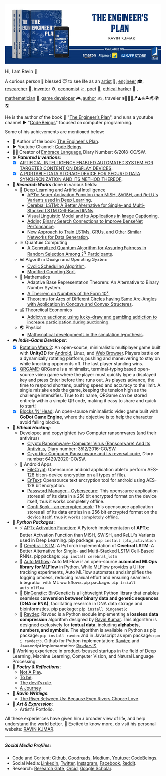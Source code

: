[![The Engineer's Plan](https://github.com/mr-ravin/author/blob/main/The%20Engineer's%20Plan.jpg)](https://mr-ravin.github.io/author)

Hi, I am Ravin 👋

A curious person 🙂 blessed 😇 to see life as an [artist](https://mr-ravin.github.io/artistravin) 🎨, [engineer](https://github.com/mr-ravin) 🎓, [researcher](https://orcid.org/0000-0002-3416-2679) 🤖, [inventor](https://mr-ravin.github.io/inventor) ⚙️, [economist](https://mr-ravin.github.io/economist) 📈, [poet](https://mr-ravin.github.io/poet) 📝, [ethical hacker](https://mr-ravin.github.io/hacker) 👾
, [mathematician](https://mr-ravin.github.io/mathematician) 🎲, [game developer](https://mr-ravin.github.io/gamedev) 🎮, [author](https://mr-ravin.github.io/author) ✍️, traveler ❄️🌿🌵🌊🪁⛰️⛵🏝️🌏🌍🌎

He is the author of the book 📘 "[The Engineer’s Plan](https://mr-ravin.github.io/author)", and runs a youtube channel ▶️ "[Code Beings](https://youtube.com/@codebeings)" focused on computer programming.

Some of his achievements are mentioned below: 
- 📘 Author of the book: [The Engineer's Plan](https://mr-ravin.github.io/author).
- ▶️ Youtube Channel: [Code Beings](https://youtube.com/@codebeings).
- 👨‍💻 Creator of [Embrace Language](http://copyright.gov.in/SearchRoc.aspx), Diary Number: 6/2018-CO/SW.
- ⚙️ <i><b>Patented Inventions</b></i>:
  - [x] [ARTIFICIAL INTELLIGENCE ENABLED AUTOMATED SYSTEM FOR TARGETED CONTENT ON DISPLAY DEVICES](https://mr-ravin.github.io/inventor/static/media/PatentCertificateAdvertise.20247443d594bd164549.pdf).
  - [x] [A PORTABLE DATA STORAGE DEVICE FOR SECURED DATA SYNCHRONIZATION AND ITS METHOD THEREOF](https://mr-ravin.github.io/inventor/static/media/PatentCertificateStorageDevice.fa3d048e457c160e6eef.pdf).
- 🔬 <i><b>Research Works</b></i> done in various fields:
  - 🤖 Deep Learning and Artificial Intelligence
    - [APTx: Better Activation Function than MISH, SWISH, and ReLU's Variants used in Deep Learning](https://arxiv.org/abs/2209.06119).
    <!-- APTx: Better Activation Function than MISH, SWISH, and ReLU's Variants used in Deep Learning -- Peer Reviewed Version of APTX is in International Journal of Artificia Intelligence and Machine Learning  --https://doi.org/10.51483/IJAIML.2.2.2022.56-61 -->
    - [Cerebral LSTM: A Better Alternative for Single- and Multi-Stacked LSTM Cell-Based RNNs](https://doi.org/10.1007/s42979-020-0101-1).
    - [Visual Linguistic Model and Its Applications in Image Captioning](https://doi.org/10.1007/s42979-020-00135-w).
    - [Adding Binary Search Connections to Improve DenseNet Performance](https://doi.org/10.2139/ssrn.3545071).
      <!-- Adding Binary Search Connections to Improve DenseNet Performance--Conference Proceedings of NGCT-- https://doi.org/10.2139/ssrn.3545071 -->
    - [New Approach to Train LSTMs, GRUs, and Other Similar Networks for Data Generation](https://doi.org/10.1007/978-981-15-1718-1_14).
  - ⚛ Quantum Computing
    - [A Generalized Quantum Algorithm for Assuring Fairness in Random Selection Among 2<sup>N</sup> Participants](https://doi.org/10.1007/s42979-020-0091-z).
  - 💻 Algorithm Design and Operating System
    - [Cyclic Scheduling Algorithm](https://link.springer.com/chapter/10.1007%2F978-981-13-5953-8_38). 
    - [Modified Counting Sort](https://link.springer.com/chapter/10.1007%2F978-981-10-7323-6_21).
  - 📐 Mathematics
    -  Adaptive Base Representation Theorem: An Alternative to Binary Number System. 
    - [A Theorem on Numbers of the Form 10<sup>x</sup>](https://mr-ravin.github.io/mathematician/static/media/A_Theorem_on_Numbers_of_the_Form_10%5Ex.81d467c69abaacb62887.pdf).
    - [Theorems for Arcs of Different Circles having Same Arc-Angles with Application in Concave and Convex Structures](https://mr-ravin.github.io/mathematician/static/media/TheoremsForArcsOfDifferentCircles.3d3f1b808d7cc9312931.pdf).
  - 💰 Theoretical Economics
    - [Addictive auctions: using lucky-draw and gambling addiction to increase participation during auctioning](https://mr-ravin.github.io/economist/static/media/AddictiveAuctions.fea57be7e7d2c2b61478.pdf).
  - 🌏 Physics
    - [Mathematical developments in the simulation hypothesis](https://mr-ravin.github.io/Mathematical%20developments%20in%20the%20simulation%20hypothesis.pdf).<!-- This work is published in a Journal: Adv Comput Electron, 2021, 2(1): 8-9. DOI: https://doi.org/10.25082/ACE.2021.01.001 -->
- 🎮 <i><b>Indie-Game Developer</b></i>: 
  - [x] [Rotation Wars 2](https://github.com/mr-ravin/rotationwars2): An open-source, minimalistic multiplayer game built with **Unity3D** for [Android](https://play.google.com/store/apps/details?id=ravin.developer.rotationwars2), Linux, and [Web Browser](https://ravinkumar.itch.io/rotationwars2). Players battle on a dynamically rotating platform, pushing and maneuvering to stay on while knocking opponents off. The last player standing wins.
  - [x] [QRGAME](https://github.com/mr-ravin/QRGame): QRGame is a minimalist, terminal-typing based open-source video game where the player must quickly type a displayed key and press Enter before time runs out. As players advance, the time to respond shortens, pushing speed and accuracy to the limit. A single mistake ends the game, keeping the tension high as the challenge intensifies. True to its name, QRGame can be stored entirely within a simple QR code, making it easy to share and quick to start!
  - [x] [Blocks 'N' Head](https://github.com/mr-ravin/blocks-n-head): An open-source minimalistic video game built with **GoDot Game Engine**, where the objective is to help the character avoid falling blocks.
- 👾 <i><b>Ethical Hacking</b></i>: 
  - Developed and copyrighted two Computer ransomwares (and their antivirus)
    - [Crypto Ransomware- Computer Virus (Ransomware) And Its Antivirus](http://copyright.gov.in/SearchRoc.aspx), Diary number: 3512/2016-CO/SW.
    - [Cryptbits: Computer Ransomware and its reversal code](http://copyright.gov.in/SearchRoc.aspx), Diary number: 6429/2020-CO/SW.
  - 📱 Android Apps 
    - [FileCrypt](https://github.com/mr-ravin/filecrypt): Opensource android application able to perform AES-128 bit on-device encryption on all types of files.
    - [EnText](https://github.com/mr-ravin/EnText): Opensource text encryption tool for android using AES-128 bit encryption.
    - [Password Manager - Cybersecure](https://github.com/mr-ravin/PasswordManager-CyberSecure-Android-App): This opensource application stores all of its data in a 256 bit encrypted format on the device itself, thus it works completely offline.
    - [Confi Book - an encrypted book](https://github.com/mr-ravin/ConfiBook-Android-App): This opensource application stores all of its data entries in a 256 bit encrypted format on the device itself, thus it works completely offline.
- 🐍 <i><b>Python Packages</b></i>:
  - ⚡ [APTx Activation Function](https://github.com/mr-ravin/aptx_activation): A Pytorch implementation of **APTx**: Better Activation Function than MISH, SWISH, and ReLU's Variants used in Deep Learning. pip package: `pip install aptx_activation`  
  - 🧠 [Cerebral LSTM](https://github.com/mr-ravin/cerebral_lstm): A PyTorch implementation of **Cerebral LSTM**: A Better Alternative for Single- and Multi-Stacked LSTM Cell-Based RNNs. pip package: `pip install cerebral_lstm`
  - 🤖 [Auto MLflow](https://github.com/mr-ravin/auto_mlflow): Auto MLFlow is an open-source **automated MLOps library for MLFlow** in Python. While MLFlow provides a UI for tracking experiments, Auto MLFlow automates and simplifies the logging process, reducing manual effort and ensuring seamless integration with ML workflows. pip package: `pip install auto_mlflow`
  - 🧬 [BinGenetic](https://github.com/mr-ravin/BinGenetic): BinGenetic is a lightweight Python library that enables seamless **conversion between binary data and genetic sequences (DNA or RNA)**, facilitating research in DNA data storage and bioinformatics. pip package: `pip install bingenetic`
  - 🚀  [Ravdec](https://github.com/mr-ravin/ravdec): Ravdec is a Python module implementing a **lossless data compression** algorithm designed by [Ravin Kumar](https://mr-ravin.github.io). This algorithm is designed exclusively for **textual data**, including **alphabets, numbers, and symbols**. The algorithm is available in Python as pip package: `pip install ravdec` and in Javascript as npm package: `npm i ravdecjs`. Github for Python implementation: [Ravdec](https://github.com/mr-ravin/ravdec) and Javascript implementation: [RavdecJS](https://www.npmjs.com/package/ravdecjs).
- 💼 Working experience in product-focused startups in the field of Deep Learning, Machine Learning, Computer Vision, and Natural Language Processing.
- 📝 <i><b>Poetry & Reflections</b></i>:
  - [Not A Play](https://mr-ravin.github.io/poet).
  - [To be](https://mr-ravin.github.io/poet).
  - [The devil's rule](https://mr-ravin.github.io/poet).
  - [A Journey](https://mr-ravin.github.io/poet).
- 📃 <i><b>Ravin Writings</b></i>:
  - [The River Between Us: Because Even Rivers Choose Love](https://mr-ravin.github.io/The_River_Between_Us__by_Ravin_Kumar.pdf).
- 🎨 <i><b>Art & Expression</b></i>:
    - [Artist's Portfolio](https://mr-ravin.github.io/artistravin).
  
All these experiences have given him a broader view of life, and help understand the world better. 🤩 Excited to know more, do visit his personal website: [RAVIN KUMAR](https://mr-ravin.github.io).

----

##### Social Media Profiles:
- Code and Content: [Github](http://github.com/mr-ravin), [Goodreads](https://www.goodreads.com/ravinkumar21), [Medium](https://medium.com/@ch.ravinkumar), [Youtube: CodeBeings](https://www.youtube.com/@CodeBeings).
- Social Media: [Linkedin](https://www.linkedin.com/in/ravinkumar21), [Twitter](https://twitter.com/Mr_RavinKumar), [Instagram](https://www.instagram.com/ch.ravinkumar), [Facebook](https://www.facebook.com/ravinkumar21), [Reddit](https://www.reddit.com/user/TheMatrixGods).
- Research: [Research Gate](https://www.researchgate.net/profile/Ravin-Kumar), [Orcid](https://orcid.org/0000-0002-3416-2679), [Google Scholar](https://scholar.google.co.in/citations?user=cNAbJxcAAAAJ).
